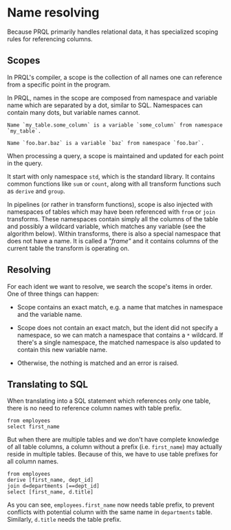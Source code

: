 # Name resolving

Because PRQL primarily handles relational data, it has specialized scoping rules
for referencing columns.

## Scopes

In PRQL's compiler, a scope is the collection of all names one can reference
from a specific point in the program.

In PRQL, names in the scope are composed from namespace and variable name which
are separated by a dot, similar to SQL. Namespaces can contain many dots, but
variable names cannot.

```admonish example
Name `my_table.some_column` is a variable `some_column` from namespace `my_table`.

Name `foo.bar.baz` is a variable `baz` from namespace `foo.bar`.
```

When processing a query, a scope is maintained and updated for each point in the
query.

It start with only namespace `std`, which is the standard library. It contains
common functions like `sum` or `count`, along with all transform functions such
as `derive` and `group`.

In pipelines (or rather in transform functions), scope is also injected with
namespaces of tables which may have been referenced with `from` or `join`
transforms. These namespaces contain simply all the columns of the table and
possibly a wildcard variable, which matches any variable (see the algorithm
below). Within transforms, there is also a special namespace that does not have
a name. It is called a _"frame"_ and it contains columns of the current table
the transform is operating on.

## Resolving

For each ident we want to resolve, we search the scope's items in order. One of
three things can happen:

- Scope contains an exact match, e.g. a name that matches in namespace and the
  variable name.

- Scope does not contain an exact match, but the ident did not specify a
  namespace, so we can match a namespace that contains a `*` wildcard. If
  there's a single namespace, the matched namespace is also updated to contain
  this new variable name.

- Otherwise, the nothing is matched and an error is raised.

## Translating to SQL

When translating into a SQL statement which references only one table, there is
no need to reference column names with table prefix.

```prql
from employees
select first_name
```

But when there are multiple tables and we don't have complete knowledge of all
table columns, a column without a prefix (i.e. `first_name`) may actually reside
in multiple tables. Because of this, we have to use table prefixes for all
column names.

```prql
from employees
derive [first_name, dept_id]
join d=departments [==dept_id]
select [first_name, d.title]
```

As you can see, `employees.first_name` now needs table prefix, to prevent
conflicts with potential column with the same name in `departments` table.
Similarly, `d.title` needs the table prefix.
